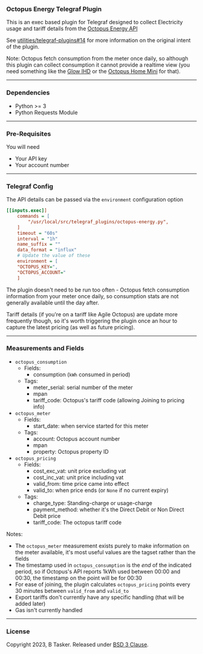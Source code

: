 ### Octopus Energy Telegraf Plugin

This is an exec based plugin for Telegraf designed to collect Electricity usage and tariff details from the [Octopus Energy API](https://developer.octopus.energy/docs/api/)

See [utilities/telegraf-plugins#14](https://projects.bentasker.co.uk/gils_projects/issue/utilities/telegraf-plugins/14.html) for more information on the original intent of the plugin.


Note: Octopus fetch consumption from the meter once daily, so although this plugin can collect consumption it cannot provide a realtime view (you need something like the [Glow IHD](https://www.bentasker.co.uk/posts/blog/house-stuff/connecting-my-smart-meter-to-influxdb-using-telegraf-and-a-glow-display.html) or the [Octopus Home Mini](https://octopus.energy/blog/octopus-home-mini/) for that).


----

### Dependencies

* Python >= 3
* Python Requests Module

----

### Pre-Requisites

You will need 

* Your API key
* Your account number


----

### Telegraf Config

The API details can be passed via the `environment` configuration option

```ini
[[inputs.exec]]
    commands = [
        "/usr/local/src/telegraf_plugins/octopus-energy.py",
    ]
    timeout = "60s"
    interval = "1h"
    name_suffix = ""
    data_format = "influx"
    # Update the value of these
    environment = [
    "OCTOPUS_KEY=",
    "OCTOPUS_ACCOUNT="
    ]
```

The plugin doesn't need to be run too often - Octopus fetch consumption information from your meter once daily, so consumption stats are not generally available until the day after.

Tariff details (if you're on a tariff like Agile Octopus) are update more frequently though, so it's worth triggering the plugin once an hour to capture the latest pricing (as well as future pricing).

----

### Measurements and Fields

- `octopus_consumption`
    - Fields:
        - consumption (`kWh` consumed in period)
    - Tags:
        - meter_serial: serial number of the meter
        - mpan
        - tariff_code: Octopus's tariff code (allowing Joining to pricing info)
- `octopus_meter`
    - Fields:
        - start_date: when service started for this meter
    - Tags:
        - account: Octopus account number
        - mpan
        - property: Octopus property ID
- `octopus_pricing`
    - Fields:
        - cost_exc_vat: unit price excluding vat
        - cost_inc_vat: unit price including vat
        - valid_from: time price came into effect
        - valid_to: when price ends (or `None` if no current expiry)
    - Tags:
        - charge_type: Standing-charge or usage-charge
        - payment_method: whether it's the Direct Debit or Non Direct Debit price
        - tariff_code: The octopus tariff code
    
Notes:

- The `octopus_meter` measurement exists purely to make information on the meter available, it's most useful values are the tagset rather than the fields
- The timestamp used in `octopus_consumption` is the *end* of the indicated period, so if Octopus's API reports 1kWh used between 00:00 and 00:30, the timestamp on the point will be for 00:30
- For ease of joining, the plugin calculates `octopus_pricing` points every 30 minutes between `valid_from` and `valid_to`
- Export tariffs don't currently have any specific handling (that will be added later)
- Gas isn't currently handled

----

### License

Copyright 2023, B Tasker. Released under [BSD 3 Clause](https://www.bentasker.co.uk/pages/licenses/bsd-3-clause.html).
